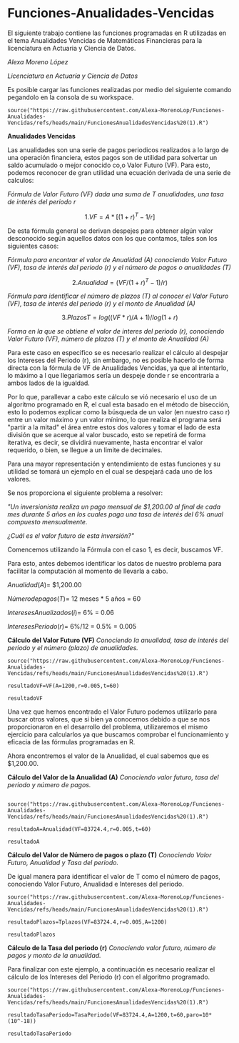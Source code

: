 # Funciones-Anualidades-Vencidas
El siguiente trabajo contiene las funciones programadas en R utilizadas en el tema Anualidades Vencidas de Matemáticas Financieras para la licenciatura en Actuaria y Ciencia de Datos. 

*Alexa Moreno López*

*Licenciatura en Actuaría y Ciencia de Datos*

Es posible cargar las funciones realizadas por medio del siguiente comando pegandolo en la consola de su workspace. 
```{r}
source("https://raw.githubusercontent.com/Alexa-MorenoLop/Funciones-Anualidades-Vencidas/refs/heads/main/FuncionesAnualidadesVencidas%20(1).R")
```

**Anualidades Vencidas**

Las anualidades son una serie de pagos periodicos realizados a lo largo de una operación financiera, estos pagos son de utilidad para solvertar un saldo acumulado o mejor conocido co,o Valor Futuro (VF).
Para esto, podemos reconocer de gran utilidad una ecuación derivada de una serie de calculos:

*Fórmula de Valor Futuro (VF) dada una suma de T anualidades, una tasa de interés del periodo r*

$$1. VF=A*[(1+r)^T-1/r]$$

De esta fórmula general se derivan despejes para obtener algún valor desconocido según aquellos datos con los que contamos, tales son los siguientes casos:

*Fórmula para encontrar el valor de Anualidad (A) conociendo Valor Futuro (VF), tasa de interés del periodo (r) y el número de pagos o anualidades (T)*

$$2. Anualidad=(VF/(1+r)^T-1)/r)$$

*Fórmula para identificar el número de plazos (T) al conocer  el Valor Futuro (VF), tasa de interés del periodo (r) y el monto de Anualidad (A)*

$$3. PlazosT= log((VF*r)/A+1)/log(1+r)$$

*Forma en la que se obtiene el valor de interes del periodo (r), conociendo Valor Futuro (VF), número de plazos (T) y el monto de Anualidad (A)*

Para este caso en especifico se es necesario realizar el cálculo al despejar los Intereses del Periodo (r), sin embargo, no es posible hacerlo de forma directa con la fórmula de VF de Anualidades Vencidas, ya que al intentarlo, lo máximo a l que llegariamos sería un despeje donde r se encontraria a ambos lados de la igualdad.


Por lo que, parallevar a cabo este cálculo se vió necesario el uso de un algoritmo programado en R, el cual esta basado en el método de bisección, esto lo podemos explicar como la búsqueda de un valor (en nuestro caso r) entre un valor máximo y un valor mínimo, lo que realiza el programa será "partir a la mitad" el área entre estos dos valores y tomar el lado de esta división que se acerque al valor buscado, esto se repetirá de forma iterativa, es decir, se dividirá nuevamente, hasta encontrar el valor requerido, o bien, se llegue a un limite de decimales.


Para una mayor representación y entendimiento de estas funciones y su utilidad se tomará un ejemplo en el cual se despejará cada uno de los valores.

Se nos proporciona el siguiente problema a resolver:


*"Un inversionista realiza un pago mensual de $1,200.00 al final de cada mes durante 5 años en los cuales paga una tasa de interés del 6% anual compuesto mensualmente.*

*¿Cuál es el valor futuro de esta inversión?"*

Comencemos utilizando la Fórmula con el caso 1, es decir, buscamos VF.

Para esto, antes debemos identificar los datos de nuestro problema para facilitar la computación al momento de llevarla a cabo.

$Anualidad(A)$= $1,200.00

$Número de pagos (T)$= 12 meses * 5 años = 60 

$InteresesAnualizados(i)$= 6% = 0.06

$InteresesPeriodo(r)$= 6%/12 = 0.5% = 0.005

**Cálculo del Valor Futuro (VF)**
*Conociendo la anualidad, tasa de interés del periodo y el número (plazo) de anualidades.*

```{r}
source("https://raw.githubusercontent.com/Alexa-MorenoLop/Funciones-Anualidades-Vencidas/refs/heads/main/FuncionesAnualidadesVencidas%20(1).R")

resultadoVF=VF(A=1200,r=0.005,t=60)

resultadoVF

```
Una vez que hemos encontrado el Valor Futuro podemos utilizarlo para buscar otros valores, que si bien ya conocemos debido a que se nos proporcionaron en el desarrollo del problema, utilizaremos el mismo ejercicio para calcularlos ya que buscamos comprobar el funcionamiento y eficacia de las fórmulas programadas en R.

Ahora encontremos el valor de la Anualidad, el cual sabemos que es $1,200.00.

**Cálculo del Valor de la Anualidad (A)**
*Conociendo valor futuro, tasa del periodo y número de pagos.*

```{r}

source("https://raw.githubusercontent.com/Alexa-MorenoLop/Funciones-Anualidades-Vencidas/refs/heads/main/FuncionesAnualidadesVencidas%20(1).R")

resultadoA=Anualidad(VF=83724.4,r=0.005,t=60)

resultadoA

```

**Cálculo del Valor de Número de pagos o plazo (T)**
*Conociendo Valor Futuro, Anualidad y Tasa del periodo.*

De igual manera para identificar el valor de T como el número de pagos, conociendo Valor Futuro, Anualidad e Intereses del periodo.

```{r}
source("https://raw.githubusercontent.com/Alexa-MorenoLop/Funciones-Anualidades-Vencidas/refs/heads/main/FuncionesAnualidadesVencidas%20(1).R")

resultadoPlazos=Tplazos(VF=83724.4,r=0.005,A=1200)

resultadoPlazos

```

**Cálculo de la Tasa del periodo (r)**
*Conociendo valor futuro, número de pagos y monto de la anualidad.*

Para finalizar con este ejemplo, a continuación es necesario realizar el cálculo de los Intereses del Periodo (r) con el algoritmo programado.

```{r}
source("https://raw.githubusercontent.com/Alexa-MorenoLop/Funciones-Anualidades-Vencidas/refs/heads/main/FuncionesAnualidadesVencidas%20(1).R")

resultadoTasaPeriodo=TasaPeriodo(VF=83724.4,A=1200,t=60,paro=10*(10^-18))

resultadoTasaPeriodo

```








